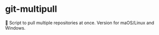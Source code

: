 # git-multipull
🚥 Script to pull multiple repositories at once. Version for maOS/Linux and Windows.
